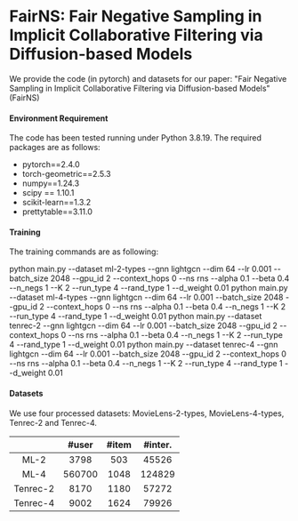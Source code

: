 # FairNS: Fair Negative Sampling in Implicit Collaborative Filtering via Diffusion-based Models
We provide the code (in pytorch) and datasets for our paper: "Fair Negative Sampling in Implicit Collaborative Filtering via Diffusion-based Models" (FairNS)


#### Environment Requirement

The code has been tested running under Python 3.8.19. The required packages are as follows:

- pytorch==2.4.0
- torch-geometric==2.5.3
- numpy==1.24.3
- scipy == 1.10.1
- scikit-learn==1.3.2
- prettytable==3.11.0



#### Training

The training commands are as following:


python main.py --dataset ml-2-types --gnn lightgcn --dim 64 --lr 0.001 --batch_size 2048 --gpu_id 2 --context_hops 0 --ns rns --alpha 0.1 --beta 0.4 --n_negs 1 --K 2 --run_type 4 --rand_type 1 --d_weight 0.01
python main.py --dataset ml-4-types --gnn lightgcn --dim 64 --lr 0.001 --batch_size 2048 --gpu_id 2 --context_hops 0 --ns rns --alpha 0.1 --beta 0.4 --n_negs 1 --K 2 --run_type 4 --rand_type 1 --d_weight 0.01
python main.py --dataset tenrec-2 --gnn lightgcn --dim 64 --lr 0.001 --batch_size 2048 --gpu_id 2 --context_hops 0 --ns rns --alpha 0.1 --beta 0.4 --n_negs 1 --K 2 --run_type 4 --rand_type 1 --d_weight 0.01
python main.py --dataset tenrec-4 --gnn lightgcn --dim 64 --lr 0.001 --batch_size 2048 --gpu_id 2 --context_hops 0 --ns rns --alpha 0.1 --beta 0.4 --n_negs 1 --K 2 --run_type 4 --rand_type 1 --d_weight 0.01


#### Datasets

We use four processed datasets: MovieLens-2-types, MovieLens-4-types, Tenrec-2 and Tenrec-4.



|          | \#user | \#item | \#inter. |
|:--------:|:------:|:------:|:--------:|
|   ML-2   |  3798  |  503   |  45526   |
|   ML-4   | 560700 |  1048  |  124829  |
| Tenrec-2 |  8170  |  1180  |  57272   |
| Tenrec-4 |  9002  |  1624  |  79926   |


